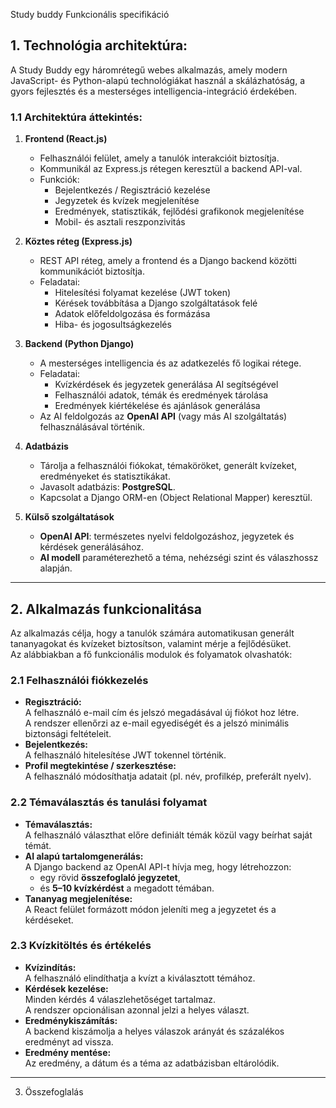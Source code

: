 Study buddy Funkcionális specifikáció

## 1. Technológia architektúra:

A Study Buddy egy háromrétegű webes alkalmazás, amely modern JavaScript- és Python-alapú technológiákat használ a skálázhatóság, a gyors fejlesztés és a mesterséges intelligencia-integráció érdekében.

### 1.1 Architektúra áttekintés: 
1. **Frontend (React.js)**
   - Felhasználói felület, amely a tanulók interakcióit biztosítja.  
   - Kommunikál az Express.js rétegen keresztül a backend API-val.  
   - Funkciók:
     - Bejelentkezés / Regisztráció kezelése  
     - Jegyzetek és kvízek megjelenítése  
     - Eredmények, statisztikák, fejlődési grafikonok megjelenítése  
     - Mobil- és asztali reszponzivitás  

2. **Köztes réteg (Express.js)**
   - REST API réteg, amely a frontend és a Django backend közötti kommunikációt biztosítja.  
   - Feladatai:
     - Hitelesítési folyamat kezelése (JWT token)  
     - Kérések továbbítása a Django szolgáltatások felé  
     - Adatok előfeldolgozása és formázása  
     - Hiba- és jogosultságkezelés  

3. **Backend (Python Django)**
   - A mesterséges intelligencia és az adatkezelés fő logikai rétege.  
   - Feladatai:
     - Kvízkérdések és jegyzetek generálása AI segítségével  
     - Felhasználói adatok, témák és eredmények tárolása  
     - Eredmények kiértékelése és ajánlások generálása  
   - Az AI feldolgozás az **OpenAI API** (vagy más AI szolgáltatás) felhasználásával történik.  

4. **Adatbázis**
   - Tárolja a felhasználói fiókokat, témaköröket, generált kvízeket, eredményeket és statisztikákat.  
   - Javasolt adatbázis: **PostgreSQL**.  
   - Kapcsolat a Django ORM-en (Object Relational Mapper) keresztül.  

5. **Külső szolgáltatások**
   - **OpenAI API**: természetes nyelvi feldolgozáshoz, jegyzetek és kérdések generálásához.  
   - **AI modell** paraméterezhető a téma, nehézségi szint és válaszhossz alapján.  


---

## 2. Alkalmazás funkcionalitása

Az alkalmazás célja, hogy a tanulók számára automatikusan generált tananyagokat és kvízeket biztosítson, valamint mérje a fejlődésüket.  
Az alábbiakban a fő funkcionális modulok és folyamatok olvashatók:


### 2.1 Felhasználói fiókkezelés
- **Regisztráció:**  
  A felhasználó e-mail cím és jelszó megadásával új fiókot hoz létre.  
  A rendszer ellenőrzi az e-mail egyediségét és a jelszó minimális biztonsági feltételeit.  
- **Bejelentkezés:**  
  A felhasználó hitelesítése JWT tokennel történik.  
- **Profil megtekintése / szerkesztése:**  
  A felhasználó módosíthatja adatait (pl. név, profilkép, preferált nyelv).  

### 2.2 Témaválasztás és tanulási folyamat
- **Témaválasztás:**  
  A felhasználó választhat előre definiált témák közül vagy beírhat saját témát.  
- **AI alapú tartalomgenerálás:**  
  A Django backend az OpenAI API-t hívja meg, hogy létrehozzon:
  - egy rövid **összefoglaló jegyzetet**,  
  - és **5–10 kvízkérdést** a megadott témában.  
- **Tananyag megjelenítése:**  
  A React felület formázott módon jeleníti meg a jegyzetet és a kérdéseket.  

### 2.3 Kvízkitöltés és értékelés
- **Kvízindítás:**  
  A felhasználó elindíthatja a kvízt a kiválasztott témához.  
- **Kérdések kezelése:**  
  Minden kérdés 4 válaszlehetőséget tartalmaz.  
  A rendszer opcionálisan azonnal jelzi a helyes választ.  
- **Eredménykiszámítás:**  
  A backend kiszámolja a helyes válaszok arányát és százalékos eredményt ad vissza.  
- **Eredmény mentése:**  
  Az eredmény, a dátum és a téma az adatbázisban eltárolódik.  

---

3. Összefoglalás
